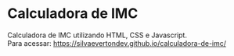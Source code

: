 # Calculadora de IMC
Calculadora de IMC utilizando HTML, CSS e Javascript. </br>
Para acessar: https://silvaevertondev.github.io/calculadora-de-imc/
